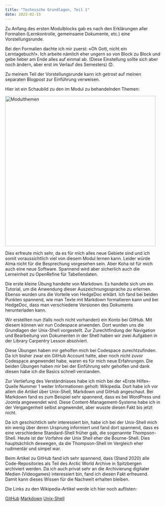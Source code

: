 ```yaml
---
title: "Technische Grundlagen, Teil 1"
date: 2023-02-15
---
```


Zu Anfang des ersten Modulblocks gab es nach den Erklärungen aller Formalien (Lernkontrolle, gemeinsame Dokumente, etc.) eine Vorstellungsrunde.

Bei den Formalien dachte ich mir zuerst: «Oh Gott, nicht ein Lerntagebuch!». Ich arbeite nämlich eher ungern so von Block zu Block und gebe lieber am Ende alles auf einmal ab. (Diese Einstellung sollte sich aber noch ändern, aber erst im Verlauf des Semesters) 😊.

Zu meinem Teil der Vorstellungsrunde kann ich getrost auf meinen separaten Blogpost zur Einführung verweisen.

Hier ist ein Schaubild zu den im Modul zu behandelnden Themen:

 <img width="485" alt="Modulthemen" src="https://github.com/MikeKnight1995/Lerntagebuch-Mike/assets/127213328/640089d5-f5c0-4ce8-ae2c-c16170ac9a09">

Dies erfreute mich sehr, da es für mich alles neue Gebiete sind und ich somit voraussichtlich viel von diesem Modul lernen kann. Leider würde Alma nicht für die Besprechung vorgesehen sein. Aber Koha ist für mich auch eine neue Software. Spannend wird aber sicherlich auch die Lerneinheit zu OpenRefine für Tabellendaten.

Die erste kleine Übung handelte von Markdown. Es handelte sich um ein Tutorial, um die Anwendung dieser Auszeichnungssprache zu erlernen. Ebenso wurden uns die Vorteile von HedgeDoc erklärt. Ich fand bei beiden Punkten spannend, wie man Texte mit Markdown formatieren kann und bei HedgeDoc, dass man verschiedene Versionen des Dokuments herunterladen kann.

Wir erstellten nun (falls noch nicht vorhanden) ein Konto bei GitHub. Mit diesem können wir nun Codespace anwenden. Dort wurden uns die Grundlagen der Unix-Shell vorgestellt. Zur Zurechtfindung der Navigation und Bearbeitung von Dokumenten in der Shell haben wir zwei Aufgaben in der Library Carpentry Lesson absolviert.

Diese Übungen haben mir geholfen mich bei Codespace zurechtzufinden. Da ich bisher zwar ein GitHub Account hatte, aber noch nicht zuvor Codespace angewendet habe, waren es für mich neue Erfahrungen. Die beiden Übungen haben mir bei der Einführung sehr geholfen und dank diesen habe ich die Basics schnell verstanden.

Zur Vertiefung des Verständnisses habe ich mich bei der «Erste Hilfe»-Quelle Nummer 1 weiter Informationen geholt: Wikipedia. Dort habe ich vor allem die Artikel über Unix-Shell, Markdown und GitHub angeschaut.
Bei Markdown fand es zum Beispiel sehr spannend, dass es bei WordPress und Joomla angewendet wird. Diese Content-Management-Systeme habe ich in der Vergangenheit selbst angewendet, aber wusste diesen Fakt bis jetzt nicht.

Da ich geschichtlich sehr interessiert bin, habe ich bei der Unix-Shell mich ein wenig über deren Ursprung informiert und fand dort spannend, dass es eine verschiedene Standard-Shell früher gab, die sogenannte Thompson-Shell. Heute ist der Vorfahre der Unix Shell eher die Bourne-Shell. Dies hauptsächlich deswegen, da die Thompson-Shell im Vergleich eher rudimentär und simpel war.

Beim Artikel zu GitHub fand ich sehr spannend, dass (Stand 2020) alle Code-Repositories als Teil des Arctic World Archive in Spitzbergen archiviert werden. Da ich auch privat sehr an die Archivierung digitaler Medien (Videogames) interessiert bin, fand ich diesen Fakt erfreuend. Damit kann dieses Wissen für die Nachwelt erhalten bleiben.

Die Links zu den Wikipedia-Artikel werde ich hier noch auflisten:

[GitHub](https://de.wikipedia.org/wiki/GitHub)
[Markdown](https://de.wikipedia.org/wiki/Markdown)
[Unix-Shell](https://de.wikipedia.org/wiki/Unix-Shell)
